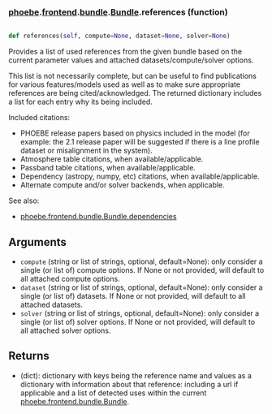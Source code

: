 ### [phoebe](phoebe.md).[frontend](phoebe.frontend.md).[bundle](phoebe.frontend.bundle.md).[Bundle](phoebe.frontend.bundle.Bundle.md).references (function)


```py

def references(self, compute=None, dataset=None, solver=None)

```



Provides a list of used references from the given bundle based on the
current parameter values and attached datasets/compute/solver options.

This list is not necessarily complete, but can be useful to find
publications for various features/models used as well as to make sure
appropriate references are being cited/acknowledged.  The returned
dictionary includes a list for each entry why its being included.

Included citations:
* PHOEBE release papers based on physics included in the model (for
    example: the 2.1 release paper will be suggested if there is a
    line profile dataset or misalignment in the system).
* Atmosphere table citations, when available/applicable.
* Passband table citations, when available/applicable.
* Dependency (astropy, numpy, etc) citations, when available/applicable.
* Alternate compute and/or solver backends, when applicable.

See also:
* [phoebe.frontend.bundle.Bundle.dependencies](phoebe.frontend.bundle.Bundle.dependencies.md)

Arguments
------------
* `compute` (string or list of strings, optional, default=None): only
    consider a single (or list of) compute options.  If None or not
    provided, will default to all attached compute options.
* `dataset` (string or list of strings, optional, default=None): only
    consider a single (or list of) datasets.  If None or not provided,
    will default to all attached datasets.
* `solver` (string or list of strings, optional, default=None): only
    consider a single (or list of) solver options.  If None or not
    provided, will default to all attached solver options.

Returns
----------
* (dict): dictionary with keys being the reference name and values as a
    dictionary with information about that reference: including a
    url if applicable and a list of detected uses within the current
    [phoebe.frontend.bundle.Bundle](phoebe.frontend.bundle.Bundle.md).

